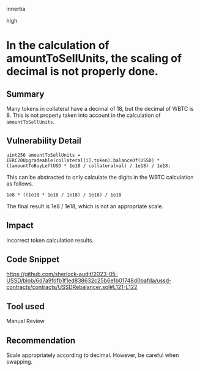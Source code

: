 innertia

high

# In the calculation of amountToSellUnits, the scaling of decimal is not properly done.

## Summary
Many tokens in collateral have a decimal of 18, but the decimal of WBTC is 8.
This is not properly taken into account in the calculation of `amountToSellUnits`.
## Vulnerability Detail
`uint256 amountToSellUnits = IERC20Upgradeable(collateral[i].token).balanceOf(USSD) * ((amountToBuyLeftUSD * 1e18 / collateralval) / 1e18) / 1e18;`

This can be abstracted to only calculate the digits in the WBTC calculation as follows.

`1e8 * ((1e18 * 1e18 / 1e18) / 1e18) / 1e18`

The final result is 1e8 / 1e18, which is not an appropriate scale.
## Impact
Incorrect token calculation results.
## Code Snippet
https://github.com/sherlock-audit/2023-05-USSD/blob/6d7a9fdfb1f1ed838632c25b6e1b01748d0bafda/ussd-contracts/contracts/USSDRebalancer.sol#L121-L122
## Tool used

Manual Review

## Recommendation
Scale appropriately according to decimal. However, be careful when swapping.
